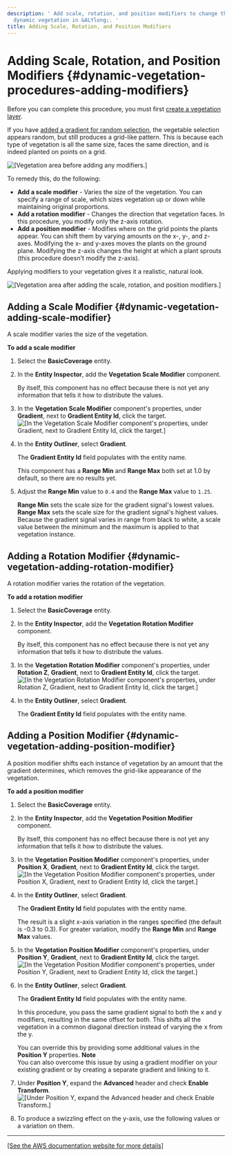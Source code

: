 ```yaml
---
description: ' Add scale, rotation, and position modifiers to change the look of your
  dynamic vegetation in &ALYlong;. '
title: Adding Scale, Rotation, and Position Modifiers
---
```

# Adding Scale, Rotation, and Position Modifiers {#dynamic-vegetation-procedures-adding-modifiers}

Before you can complete this procedure, you must first [create a vegetation layer](/docs/userguide/vegetation/procedures-create-vegetation-layer.md)\.

If you have [added a gradient for random selection](/docs/userguide/vegetation/procedures-gradient-random-selection.md), the vegetable selection appears random, but still produces a grid\-like pattern\. This is because each type of vegetation is all the same size, faces the same direction, and is indeed planted on points on a grid\.

![\[Vegetation area before adding any modifiers.\]](/images/userguide/vegetation/dynamic/dynamic-vegetation-procedures-adding-modifiers-before.png)

To remedy this, do the following:
+ **Add a scale modifier** - Varies the size of the vegetation\. You can specify a range of scale, which sizes vegetation up or down while maintaining original proportions\.
+ **Add a rotation modifier** - Changes the direction that vegetation faces\. In this procedure, you modify only the z\-axis rotation\.
+ **Add a position modifier** - Modifies where on the grid points the plants appear\. You can shift them by varying amounts on the x\-, y\-, and z\-axes\. Modifying the x\- and y\-axes moves the plants on the ground plane\. Modifying the z\-axis changes the height at which a plant sprouts \(this procedure doesn't modify the z\-axis\)\.

Applying modifiers to your vegetation gives it a realistic, natural look\.

![\[Vegetation area after adding the scale, rotation, and position modifiers.\]](/images/userguide/vegetation/dynamic/dynamic-vegetation-procedures-adding-modifiers-after.png)

## Adding a Scale Modifier {#dynamic-vegetation-adding-scale-modifier}

A scale modifier varies the size of the vegetation\.

**To add a scale modifier**

1. Select the **BasicCoverage** entity\.

1. In the **Entity Inspector**, add the **Vegetation Scale Modifier** component\.

   By itself, this component has no effect because there is not yet any information that tells it how to distribute the values\.

1. In the **Vegetation Scale Modifier** component's properties, under **Gradient**, next to **Gradient Entity Id**, click the target\.  
![\[In the Vegetation Scale Modifier component's properties, under Gradient, next to Gradient Entity Id, click the target.\]](/images/userguide/vegetation/dynamic/dynamic-vegetation-adding-scale-modifier-target.png)

1. In the **Entity Outliner**, select **Gradient**\.

   The **Gradient Entity Id** field populates with the entity name\.

   This component has a **Range Min** and **Range Max** both set at 1\.0 by default, so there are no results yet\.

1. Adjust the **Range Min** value to `0.4` and the **Range Max** value to `1.25`\.

   **Range Min** sets the scale size for the gradient signal's lowest values\. **Range Max** sets the scale size for the gradient signal's highest values\. Because the gradient signal varies in range from black to white, a scale value between the minimum and the maximum is applied to that vegetation instance\.

## Adding a Rotation Modifier {#dynamic-vegetation-adding-rotation-modifier}

A rotation modifier varies the rotation of the vegetation\.

**To add a rotation modifier**

1. Select the **BasicCoverage** entity\.

1. In the **Entity Inspector**, add the **Vegetation Rotation Modifier** component\.

   By itself, this component has no effect because there is not yet any information that tells it how to distribute the values\.

1. In the **Vegetation Rotation Modifier** component's properties, under **Rotation Z**, **Gradient**, next to **Gradient Entity Id**, click the target\.  
![\[In the Vegetation Rotation Modifier component's properties, under Rotation Z, Gradient, next to Gradient Entity Id, click the target.\]](/images/userguide/vegetation/dynamic/dynamic-vegetation-adding-rotation-modifier-target.png)

1. In the **Entity Outliner**, select **Gradient**\.

   The **Gradient Entity Id** field populates with the entity name\.

## Adding a Position Modifier {#dynamic-vegetation-adding-position-modifier}

A position modifier shifts each instance of vegetation by an amount that the gradient determines, which removes the grid\-like appearance of the vegetation\.

**To add a position modifier**

1. Select the **BasicCoverage** entity\.

1. In the **Entity Inspector**, add the **Vegetation Position Modifier** component\.

   By itself, this component has no effect because there is not yet any information that tells it how to distribute the values\.

1. In the **Vegetation Position Modifier** component's properties, under **Position X**, **Gradient**, next to **Gradient Entity Id**, click the target\.  
![\[In the Vegetation Position Modifier component's properties, under Position X, Gradient, next to Gradient Entity Id, click the target.\]](/images/userguide/vegetation/dynamic/dynamic-vegetation-procedures-adding-modifiers-target.png)

1. In the **Entity Outliner**, select **Gradient**\.

   The **Gradient Entity Id** field populates with the entity name\.

   The result is a slight x\-axis variation in the ranges specified \(the default is \-0\.3 to 0\.3\)\. For greater variation, modify the **Range Min** and **Range Max** values\.

1. In the **Vegetation Position Modifier** component's properties, under **Position Y**, **Gradient**, next to **Gradient Entity Id**, click the target\.  
![\[In the Vegetation Position Modifier component's properties, under Position Y, Gradient, next to Gradient Entity Id, click the target.\]](/images/userguide/vegetation/dynamic/dynamic-vegetation-procedures-adding-modifiers-target-y.png)

1. In the **Entity Outliner**, select **Gradient**\.

   The **Gradient Entity Id** field populates with the entity name\.

   In this procedure, you pass the same gradient signal to both the x and y modifiers, resulting in the same offset for both\. This shifts all the vegetation in a common diagonal direction instead of varying the x from the y\.

   You can override this by providing some additional values in the **Position Y** properties\.
**Note**  
You can also overcome this issue by using a gradient modifier on your existing gradient or by creating a separate gradient and linking to it\.

1. Under **Position Y**, expand the **Advanced** header and check **Enable Transform**\.  
![\[Under Position Y, expand the Advanced header and check Enable Transform.\]](/images/userguide/vegetation/dynamic/dynamic-vegetation-procedures-adding-modifiers-transform.png)

1. To produce a swizzling effect on the y\-axis, use the following values or a variation on them\.  
****    
[\[See the AWS documentation website for more details\]](http://docs.aws.amazon.com/lumberyard/latest/userguide/dynamic-vegetation-procedures-adding-modifiers.html)